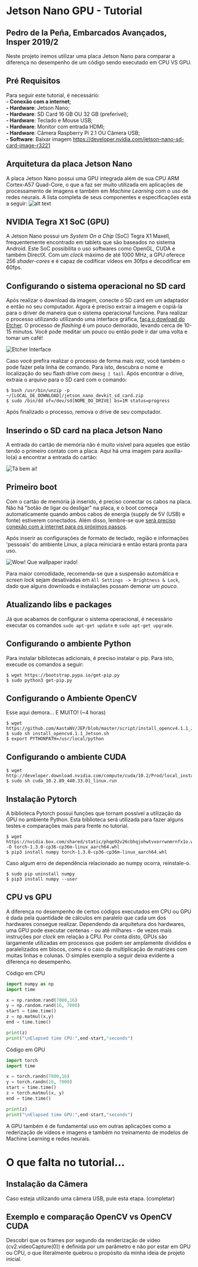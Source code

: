 # Jetson Nano GPU - Tutorial
## Pedro de la Peña, Embarcados Avançados, Insper 2019/2

Neste projeto iremos utilizar uma placa Jetson Nano para comparar a diferença no desempenho de um código sendo executado em CPU VS GPU.

## Pré Requisitos

Para seguir este tutorial, é necessário:<br>
**- Conexão com a internet**; <br>
**- Hardware**: Jetson Nano; <br> 
**- Hardware**: SD Card 16 GB OU 32 GB (preferível); <br> **- Hardware**: Teclado e Mouse USB; <br> 
**- Hardware**: Monitor com entrada HDMI; <br>
**- Hardware**: Câmera Raspberry Pi 2.1 OU Câmera USB; <br>
**- Software**: Baixar imagem https://developer.nvidia.com/jetson-nano-sd-card-image-r3221 <br>

## Arquitetura da placa Jetson Nano
A placa Jetson Nano possui uma GPU integrada além de sua CPU ARM Cortex-A57 Quad-Core, o que a faz ser muito utilizada em aplicações de processamento de imagens e também em *Machine Learning* com o uso de redes neurais. 
A lista completa de seus componentes e especificações está a seguir:
![alt text](doc/nano.jpg)

## NVIDIA Tegra X1 SoC (GPU)
A Jetson Nano possui um *System On a Chip* (SoC) Tegra X1 Maxell, frequentemente encontrado em tablets que são baseados no sistema Android. Este SoC possibilita o uso softwares como OpenGL, CUDA e também DirectX. Com um *clock* máximo de até 1000 MHz, a GPU oferece 256 *shader-cores* e é capaz de codificar vídeos em 30fps e decodificar em 60fps.

## Configurando o sistema operacional no SD card

Após realizar o download da imagem, conecte o SD card em um adaptador e então no seu computador. Agora é preciso extrair a imagem e copiá-la para o driver de maneira que o sistema operacional funcione. Para realizar o processo utilizando utilizando uma interface gráfica, [faça o dowload do Etcher](https://www.balena.io/etcher/). O processo de *flashing* é um pouco demorado, levando cerca de 10-15 minutos. Você pode meditar um pouco ou então pode ir dar uma volta e tomar um café!

![Etcher Interface](doc/etcher.png)

Caso você prefira realizar o processo de forma mais *raiz*, você também o pode fazer pela linha de comando. Para isto, descubra o nome e localização do seu flash drive com `dmesg | tail`. Após encontrar o drive, extraia o arquivo para o SD card com o comando:

```
$ bash /usr/bin/unzip -p ~/[LOCAL_DE_DOWNLOAD]/jetson_nano_devkit_sd_card.zip 
$ sudo /bin/dd of=/dev/sd[NOME_DO_DRIVE] bs=1M status=progress
```
Após finalizado o processo, remova o drive de seu computador.

## Inserindo o SD card na placa Jetson Nano

A entrada do cartão de memória não é muito visível para aqueles que estão tendo o primeiro contato com a placa. Aqui há uma imagem para auxilia-lo(a) a encontrar a entrada do cartão: 

![Tá bem ai!](https://www.pyimagesearch.com/wp-content/uploads/2019/05/jetson_nano_getting_started_sd_slot.jpg)

## Primeiro boot

Com o cartão de memória já inserido, é preciso conectar os cabos na placa. Não há "botão de ligar ou desligar" na placa, e o boot começa automaticamente quando ambos cabos de energia (supply de 5V (USB) e fonte) estiverem conectados. Além disso, lembre-se que <u>será preciso conexão com a internet para os próximos passos</u>.

Após inserir as configurações de formato de teclado, região e informações 'pessoais' do ambiente Linux, a placa reiniciará e então estará pronta para uso.

![Wow! Que wallpaper irado!](doc/wow.jpg)

Para maior comodidade, recomenda-se que a suspensão automática e *screen lock* sejam desativadas em `All Settings -> Brightness & Lock`, dado que alguns downloads e instalações possam demorar *um pouco*.

## Atualizando libs e packages

Já que acabamos de configurar o sistema operacional, é necessário executar os comandos `sudo apt-get update` e `sudo apt-get upgrade`.

## Configurando o ambiente Python

Para instalar bibliotecas adicionais, é preciso instalar o pip. Para isto, execude os comandos a seguir:

```
$ wget https://bootstrap.pypa.io/get-pip.py
$ sudo python3 get-pip.py
```

## Configurando o Ambiente OpenCV
Esse aqui demora... E MUITO! (~4 horas)

```
$ wget https://github.com/AastaNV/JEP/blob/master/script/install_opencv4.1.1_Jetson.sh
$ sudo sh install_opencv4.1.1_Jetson.sh
$ export PYTHONPATH=/usr/local/python
```

## Configurando o ambiente CUDA

```
$ wget http://developer.download.nvidia.com/compute/cuda/10.2/Prod/local_installers/cuda_10.2.89_440.33.01_linux.run
$ sudo sh cuda_10.2.89_440.33.01_linux.run
```

## Instalação Pytorch

A biblioteca Pytorch possui funções que tornam possível a utilização da GPU no ambiente Python. Esta biblioteca será utilizada para fazer alguns testes e comparações mais para frente no tutorial.

```
$ wget https://nvidia.box.com/shared/static/phqe92v26cbhqjohwtvxorrwnmrnfx1o.whl -O torch-1.3.0-cp36-cp36m-linux_aarch64.whl
$ pip3 install numpy torch-1.3.0-cp36-cp36m-linux_aarch64.whl
```

Caso algum erro de dependência relacionado ao numpy ocorra, reinstale-o.

```
$ sudo pip uninstall numpy
$ pip3 install numpy --user
```

## CPU vs GPU
A diferença no desempenho de certos códigos executados em CPU ou GPU é dada pela quantidade de cálculos em paralelo que cada um dos hardwares consegue realizar. Dependendo da arquitetura dos hardwares, uma GPU pode executar centenas - ou até milhares - de vezes mais instruções por *clock* em relação à CPU. Por conta disto, GPUs são largamente utilizadas em processos que podem ser amplamente divididos e paralelizados em blocos, como é o caso da multiplicação de matrizes com muitas linhas e colunas. O simples exemplo a seguir deixa evidente a diferença no desempenho.


Código em CPU

```py
import numpy as np
import time

x = np.random.rand(7000,16)
y = np.random.rand(16, 7000)
start = time.time()
z = np.matmul(x,y)
end = time.time()

print(z)
print("\nElapsed time CPU:",end-start,"seconds")
```


Código em GPU

``` python
import torch
import time

x = torch.randn(7000,16)
y = torch.randn(16, 7000)
start = time.time()
z = torch.matmul(x, y)
end = time.time()

print(z)
print("\nElapsed time GPU:",end-start,"seconds")
```

A GPU também é de fundamental uso em outras aplicações como a rederização de vídeos e imagens e também no treinamento de modelos de Machine Learning e redes neurais.

# O que falta no tutorial...

## Instalação da Câmera

Caso esteja utilizando uma câmera USB, pule esta etapa.
(completar)

## Exemplo e comparação OpenCV vs OpenCV CUDA
Descobri que os frames por segundo da renderização de vídeo (cv2.videoCapture(0)) é definida por um parâmetro e não por estar em GPU ou CPU, o que literalmente quebrou o propósito da minha ideia de projeto inicial.

